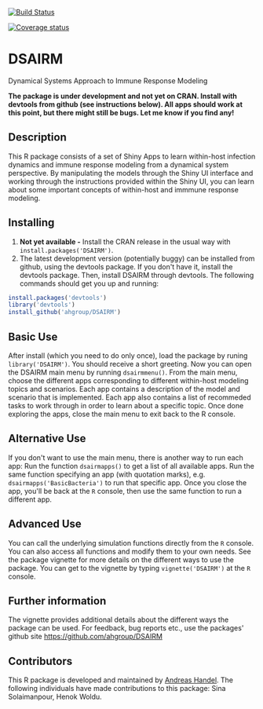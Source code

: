 [![Build Status](https://travis-ci.org/ahgroup/DSAIRM.svg?branch=master)](https://travis-ci.org/ahgroup/DSAIRM)

[![Coverage status](https://codecov.io/gh/ahgroup/DSAIRM/branch/master/graph/badge.svg)](https://codecov.io/github/ahgroup/DSAIRM?branch=master)

# DSAIRM
Dynamical Systems Approach to Immune Response Modeling

**The package is under development and not yet on CRAN. Install with devtools from github (see instructions below). All apps should work at this point, but there might still be bugs. Let me know if you find any!**

## Description
This R package consists of a set of Shiny Apps to learn within-host infection dynamics and immune response modeling from a dynamical system perspective. By manipulating the models through the Shiny UI interface and working through the instructions provided within the Shiny UI, you can learn about some important concepts of within-host and immmune response modeling. 

## Installing
1. **Not yet available -** Install the CRAN release in the usual way with `install.packages('DSAIRM')`.
2. The latest development version (potentially buggy) can be installed from github, using the devtools package. If you don't have it, install the devtools package. Then, install DSAIRM through devtools. The following commands should get you up and running:

```r
install.packages('devtools')
library('devtools')
install_github('ahgroup/DSAIRM')
```

## Basic Use
After install (which you need to do only once), load the package by runing `library('DSAIRM')`. You should receive a short greeting. Now you can open the DSAIRM main menu by running `dsairmmenu()`. From the main menu, choose the different apps corresponding to different within-host modeling topics and scenarios. Each app contains a description of the model and scenario that is implemented. Each app also contains a list of recommeded tasks to work through in order to learn about a specific topic. Once done exploring the apps, close the main menu to exit back to the R console.

## Alternative Use
If you don't want to use the main menu, there is another way to run each app: Run the function `dsairmapps()` to get a list of all available apps. Run the same function specifying an app (with quotation marks), e.g. `dsairmapps('BasicBacteria')` to run that specific app. Once you close the app, you'll be back at the `R` console, then use the same function to run a different app. 

## Advanced Use
You can call the underlying simulation functions directly from the `R` console. You can also access all functions and modify them to your own needs. See the package vignette for more details on the different ways to use the package. You can get to the vignette by typing `vignette('DSAIRM')` at the `R` console.

## Further information
The vignette provides additional details about the different ways the package can be used.
For feedback, bug reports etc., use the packages' github site https://github.com/ahgroup/DSAIRM

## Contributors
This R package is developed and maintained by [Andreas Handel](http://handelgroup.publichealth.uga.edu/). The following individuals have made contributions to this package: Sina Solaimanpour, Henok Woldu.
